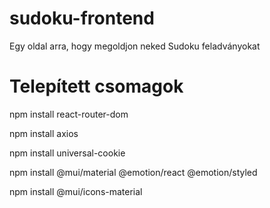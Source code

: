 # sudoku-frontend
 Egy oldal arra, hogy megoldjon neked Sudoku feladványokat

# Telepített csomagok

npm install react-router-dom

npm install axios

npm install universal-cookie

npm install @mui/material @emotion/react @emotion/styled

npm install @mui/icons-material